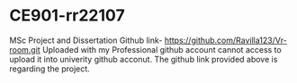 # CE901-rr22107
MSc Project and Dissertation
Github link- https://github.com/Ravilla123/Vr-room.git
Uploaded with my Professional github account cannot access to upload it into univerity github acconut.
The github link provided above is regarding the project.
